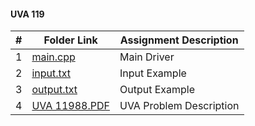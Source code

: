 

#### UVA 119
|   #   | Folder Link | Assignment Description |
| :---: | ----------- | ---------------------- |
|   1   |<a href="https://github.com/LandenSJones/4883-Programming_Techniques-Jones/tree/master/Assignments/P03/540/main.cpp">main.cpp</a>|Main Driver|
|   2   |<a href="https://github.com/LandenSJones/4883-Programming_Techniques-Jones/tree/master/Assignments/P03/540/input.txt">input.txt</a>|Input Example|
|   3   |<a href="https://github.com/LandenSJones/4883-Programming_Techniques-Jones/tree/master/Assignments/P03/540/output.txt">output.txt</a>|Output Example|
|   4   |<a href="https://github.com/LandenSJones/4883-Programming_Techniques-Jones/blob/master/Assignments/P03/11988/UVA%2011988.pdf">UVA 11988.PDF</a>|UVA Problem Description|





